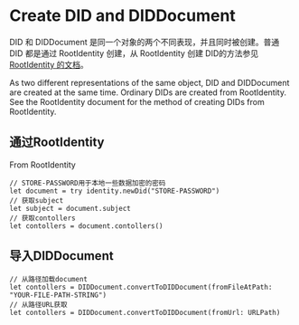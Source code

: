 # Create DID and DIDDocument

DID 和 DIDDocument 是同一个对象的两个不同表现，并且同时被创建。普通 DID 都是通过 RootIdentity 创建，从 RootIdentity 创建 DID的方法参见 [RootIdentity 的文档](../../developer-guide-with-sample-code/rootidentity/create-dids-from-the-rootidentity.md)。

As two different representations of the same object, DID and DIDDocument are created at the same time. Ordinary DIDs are created from RootIdentity. See the RootIdentity document for the method of creating DIDs from RootIdentity.

## 通过RootIdentity

From RootIdentity

```
// STORE-PASSWORD用于本地一些数据加密的密码
let document = try identity.newDid("STORE-PASSWORD")
// 获取subject
let subject = document.subject
// 获取contollers
let contollers = document.contollers()
```

## 导入DIDDocument

```
// 从路径加载document
let contollers = DIDDocument.convertToDIDDocument(fromFileAtPath: "YOUR-FILE-PATH-STRING")
// 从路径URL获取
let contollers = DIDDocument.convertToDIDDocument(fromUrl: URLPath)
```
